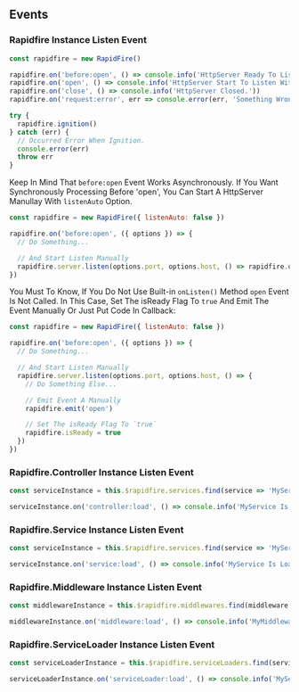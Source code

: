 ## Events

### Rapidfire Instance Listen Event

```javascript
const rapidfire = new RapidFire()

rapidfire.on('before:open', () => console.info('HttpServer Ready To Listen'))
rapidfire.on('open', () => console.info('HttpServer Start To Listen With 0000 Port.'))
rapidfire.on('close', () => console.info('HttpServer Closed.'))
rapidfire.on('request:error', err => console.error(err, 'Something Wrong In Progress Request. :('))

try {
  rapidfire.ignition()
} catch (err) {
  // Occurred Error When Ignition.
  console.error(err)
  throw err
}
```

Keep In Mind That `before:open` Event Works Asynchronously.
If You Want Synchronously Processing Before 'open', You Can Start A HttpServer Manullay With `listenAuto` Option.

```javascript
const rapidfire = new RapidFire({ listenAuto: false })

rapidfire.on('before:open', ({ options }) => {
  // Do Something...

  // And Start Listen Manually
  rapidfire.server.listen(options.port, options.host, () => rapidfire.onListen())
})
```

You Must To Know, If You Do Not Use Built-in `onListen()` Method `open` Event Is Not Called.
In This Case, Set The isReady Flag To `true` And Emit The Event Manually Or Just Put Code In Callback:

```javascript
const rapidfire = new RapidFire({ listenAuto: false })

rapidfire.on('before:open', ({ options }) => {
  // Do Something...

  // And Start Listen Manually
  rapidfire.server.listen(options.port, options.host, () => {
    // Do Something Else...

    // Emit Event A Manually
    rapidfire.emit('open')

    // Set The isReady Flag To `true`
    rapidfire.isReady = true
  })
})
```

### Rapidfire.Controller Instance Listen Event

```javascript
const serviceInstance = this.$rapidfire.services.find(service => 'MyService' === service.constructor.name)

serviceInstance.on('controller:load', () => console.info('MyService Is Loaded.'))
```

### Rapidfire.Service Instance Listen Event

```javascript
const serviceInstance = this.$rapidfire.services.find(service => 'MyService' === service.constructor.name)

serviceInstance.on('service:load', () => console.info('MyService Is Loaded.'))
```

### Rapidfire.Middleware Instance Listen Event

```javascript
const middlewareInstance = this.$rapidfire.middlewares.find(middleware => 'MyMiddleware' === middleware.constructor.name)

middlewareInstance.on('middleware:load', () => console.info('MyMiddleware Is Loaded.'))
```

### Rapidfire.ServiceLoader Instance Listen Event

```javascript
const serviceLoaderInstance = this.$rapidfire.serviceLoaders.find(serviceLoader => 'MyServiceLoader' === serviceLoader.constructor.name)

serviceLoaderInstance.on('serviceLoader:load', () => console.info('MyServiceLoader Is Loaded.'))
```
